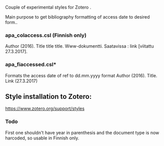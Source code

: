 
Couple of experimental styles for Zotero .

Main purpose to get bibliography formatting of access date to desired form..


### apa_colaccess.csl  (Finnish only)

Author (2016). Title title title. Www-dokumentti. Saatavissa : link [viitattu 27.3.2017].

### apa_fiaccessed.csl*

Formats the access date of ref to dd.mm.yyyy format
Author (2016). Title. Link (27.3.2017)


## Style installation to Zotero:

https://www.zotero.org/support/styles


### Todo

First one shouldn't have year in parenthesis and the document type is now harcoded, so usable in Finnish only.


